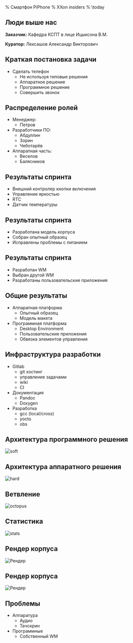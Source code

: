 % Смартфон PiPhone
% XXon insiders
% \today

## Люди выше нас

**Заказчик:** Кафедра КСПТ в лице Ицыксона В.М.

**Куратор:** Лексашов Александр Викторович

## Краткая постановка задачи

- Сделать телефон
	- Не используя типовые решения
	- Аппаратное решение
	- Программное решение
	- Совершить звонок

## Распределение ролей

- Менеджер:
	- Петров
- Разработчики ПО:
	- Абдуллин
	- Зорин
	- Чеботарёв
- Аппаратная часть:
	- Веселов
	- Балясников

## Результаты спринта

- Внешний контролер кнопки включения
- Управление яркостью
- RTC
- Датчик температуры

## Результаты спринта

- Разработана модель корпуса
- Собран опытный образец
- Исправлены проблемы с питанием

## Результаты спринта

- Разработан WM
- Выбран другой WM
- Разработаны пользовательские приложения

## Общие результаты

- Аппаратная платформа
	- Опытный образец
	- Модель макета
- Программная платформа
	- Desktop Environment
	- Пользовательские приложения
	- Обвязка элементов управления

## Инфраструктура разработки

- Gitlab
	- git хостинг
	- управление задачами
	- wiki
	- CI
- Документация
	- Pandoc
	- Doxygen 
- Разработка
	- gcc (local/cross)
	- yocto
	- obs

## Архитектура программного решения
![soft](soft)

## Архитектура аппаратного решения
![hard](hard)

## Ветвление
![octopus](branches)

## Статистика
![stats](stats)

## Рендер корпуса
![Рендер](Korpus)

## Рендер корпуса
![Рендер](krishka)

## Проблемы

- Аппаратура
	- Аудио
	- Тачскрин
- Программные
	- Собственный WM

